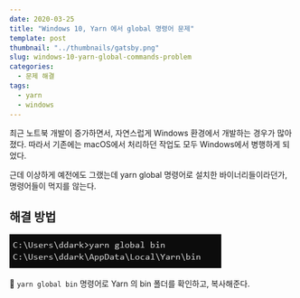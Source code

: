 ```yaml
---
date: 2020-03-25
title: "Windows 10, Yarn 에서 global 명령어 문제"
template: post
thumbnail: "../thumbnails/gatsby.png"
slug: windows-10-yarn-global-commands-problem
categories:
  - 문제 해결
tags:
  - yarn
  - windows
---
```


최근 노트북 개발이 증가하면서, 자연스럽게 Windows 환경에서 개발하는 경우가 많아졌다. 따라서 기존에는 macOS에서 처리하던 작업도 모두 Windows에서 병행하게 되었다.

근데 이상하게 예전에도 그랬는데 yarn global 명령어로 설치한 바이너리들이라던가, 명령어들이 먹지를 않는다.

## 해결 방법

![](../images/2020-03-25-03-58-04.png)

🔼 `yarn global bin` 명령어로 Yarn 의 bin 폴더를 확인하고, 복사해준다.

